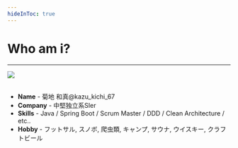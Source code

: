 ```yaml
---
hideInToc: true
---
```


# Who am i?

***

<div class="grid grid-cols-[30%_70%] gap-4">

<div>
<img src="/camp.png" />
</div>

<div>
<br>

- <mdi-account-circle /> **Name** - 菊地 和真@kazu_kichi_67
- <carbon-book /> **Company** - 中堅独立系SIer
- <carbon-bookmark /> **Skills** - Java / Spring Boot / Scrum Master / DDD / Clean Architecture / etc..
- <carbon-bar /> **Hobby** - フットサル, スノボ, 爬虫類, キャンプ, サウナ, ウイスキー, クラフトビール

</div>
</div>

<!-- JJUGは過去5回ほど参加してまして、いずれもボッチ参加でした。<br>
そんな私がなぜ登壇するに至ったのか -->
